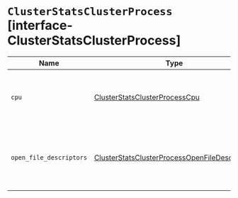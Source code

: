 # `ClusterStatsClusterProcess` [interface-ClusterStatsClusterProcess]

| Name | Type | Description |
| - | - | - |
| `cpu` | [ClusterStatsClusterProcessCpu](./ClusterStatsClusterProcessCpu.md) | Contains statistics about CPU used by selected nodes. |
| `open_file_descriptors` | [ClusterStatsClusterProcessOpenFileDescriptors](./ClusterStatsClusterProcessOpenFileDescriptors.md) | Contains statistics about open file descriptors in selected nodes. |
